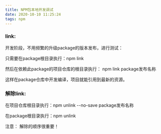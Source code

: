```yaml
---
title: NPM包本地开发调试
date: 2020-10-10 11:25:24
tags: npm
---
```


### link:
开发阶段，不用频繁的升级package的版本发布，进行测试：

只需要在package根目录执行：npm link

然后在依赖此package的项目仓库的根目录执行： npm link package发布名称

这样在package仓库中开发编译，项目就能引用到最新的资源。

### 解除link:
在项目仓库根目录执行：npm unlink --no-save  package发布名称

在package根目录执行：npm unlink

<p color="red">注意： 解除的顺序很重要！</p>